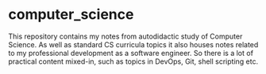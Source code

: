 # computer_science

This repository contains my notes from autodidactic study of Computer Science. As well as standard CS curricula topics it also houses notes related to my professional development as a software engineer. So there is a lot of practical content mixed-in, such as topics in DevOps, Git, shell scripting etc.
